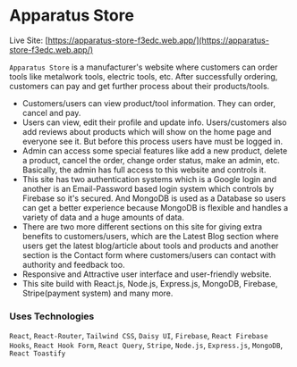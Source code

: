 # Apparatus Store

Live Site: [https://apparatus-store-f3edc.web.app/](https://apparatus-store-f3edc.web.app/)

`Apparatus Store` is a manufacturer's website where customers can order tools like metalwork tools, electric tools, etc. After successfully ordering, customers can pay and get further process about their products/tools.

- Customers/users can view product/tool information. They can order, cancel and pay.
- Users can view, edit their profile and update info. Users/customers also add reviews about products which will show on the home page and everyone see it. But before this process users have must be logged in.
- Admin can access some special features like add a new product, delete a product, cancel the order, change order status, make an admin, etc. Basically, the admin has full access to this website and controls it.
- This site has two authentication systems which is a Google login and another is an Email-Password based login system which controls by Firebase so it's secured. And MongoDB is used as a Database so users can get a better experience because MongoDB is flexible and handles a variety of data and a huge amounts of data.
- There are two more different sections on this site for giving extra benefits to customers/users, which are the Latest Blog section where users get the latest blog/article about tools and products and another section is the Contact form where customers/users can contact with authority and feedback too.
- Responsive and Attractive user interface and user-friendly website.
- This site build with React.js, Node.js, Express.js, MongoDB, Firebase, Stripe(payment system) and many more.

### Uses Technologies

`React`, `React-Router`, `Tailwind CSS`, `Daisy UI`, `Firebase`, `React Firebase Hooks`, `React Hook Form`, `React Query`, `Stripe`, `Node.js`, `Express.js`, `MongoDB`, `React Toastify`

